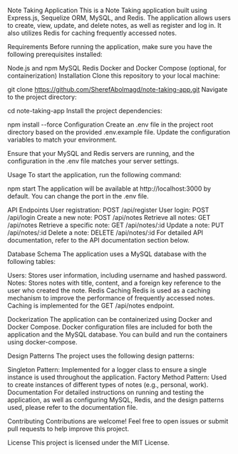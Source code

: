 Note Taking Application
This is a Note Taking application built using Express.js, Sequelize ORM, MySQL, and Redis. The application allows users to create, view, update, and delete notes, as well as register and log in. It also utilizes Redis for caching frequently accessed notes.

Requirements
Before running the application, make sure you have the following prerequisites installed:

Node.js and npm
MySQL
Redis
Docker and Docker Compose (optional, for containerization)
Installation
Clone this repository to your local machine:

git clone https://github.com/SherefAbolmagd/note-taking-app.git
Navigate to the project directory:

cd note-taking-app
Install the project dependencies:

npm install --force
Configuration
Create an .env file in the project root directory based on the provided .env.example file. Update the configuration variables to match your environment.

Ensure that your MySQL and Redis servers are running, and the configuration in the .env file matches your server settings.

Usage
To start the application, run the following command:

npm start
The application will be available at http://localhost:3000 by default. You can change the port in the .env file.

API Endpoints
User registration: POST /api/register
User login: POST /api/login
Create a new note: POST /api/notes
Retrieve all notes: GET /api/notes
Retrieve a specific note: GET /api/notes/:id
Update a note: PUT /api/notes/:id
Delete a note: DELETE /api/notes/:id
For detailed API documentation, refer to the API documentation section below.

Database Schema
The application uses a MySQL database with the following tables:

Users: Stores user information, including username and hashed password.
Notes: Stores notes with title, content, and a foreign key reference to the user who created the note.
Redis Caching
Redis is used as a caching mechanism to improve the performance of frequently accessed notes. Caching is implemented for the GET /api/notes endpoint.

Dockerization
The application can be containerized using Docker and Docker Compose. Docker configuration files are included for both the application and the MySQL database. You can build and run the containers using docker-compose.

Design Patterns
The project uses the following design patterns:

Singleton Pattern: Implemented for a logger class to ensure a single instance is used throughout the application.
Factory Method Pattern: Used to create instances of different types of notes (e.g., personal, work).
Documentation
For detailed instructions on running and testing the application, as well as configuring MySQL, Redis, and the design patterns used, please refer to the documentation file.

Contributing
Contributions are welcome! Feel free to open issues or submit pull requests to help improve this project.

License
This project is licensed under the MIT License.
